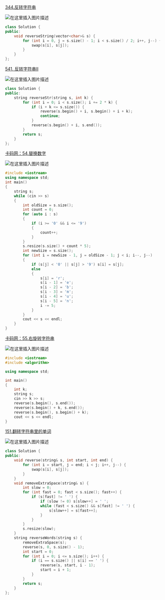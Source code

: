 [344.反转字符串](https://leetcode.cn/problems/reverse-string/)

![在这里插入图片描述](https://img-blog.csdnimg.cn/direct/75fb41efe4a940a09c152a840d6fa56d.png)

```cpp
class Solution {
public:
    void reverseString(vector<char>& s) {
        for (int i = 0, j = s.size() - 1; i < s.size() / 2; i++, j--) {
            swap(s[i], s[j]);
        }
    }
};
```

[541. 反转字符串II](https://leetcode.cn/problems/reverse-string-ii/)

![在这里插入图片描述](https://img-blog.csdnimg.cn/direct/177b17008ec54f339b38a4c452a3e15d.png)

```cpp
class Solution {
public:
    string reverseStr(string s, int k) {
        for (int i = 0; i < s.size(); i += 2 * k) {
            if (i + k <= s.size()) {
                reverse(s.begin() + i, s.begin() + i + k);
                continue;
            }
            reverse(s.begin() + i, s.end());
        }
        return s;
    }
};
```

[卡码网：54.替换数字](https://kamacoder.com/problempage.php?pid=1064)

![在这里插入图片描述](https://img-blog.csdnimg.cn/direct/3087b38fc0864b5d83a44ca32ba34c2a.png)

```cpp
#include <iostream>
using namespace std;
int main()
{
	string s;
	while (cin >> s)
	{
		int oldSize = s.size();
		int count = 0;
		for (auto i : s)
		{
			if (i >= '0' && i <= '9')
			{
				count++;
			}
		}
		s.resize(s.size() + count * 5);
		int newSize = s.size();
		for (int i = newSize - 1, j = oldSize - 1; j < i; i--, j--)
		{
			if (s[j] < '0' || s[j] > '9') s[i] = s[j];
			else
			{
				s[i] = 'r';
				s[i - 1] = 'e';
				s[i - 2] = 'b';
				s[i - 3] = 'm';
				s[i - 4] = 'u';
				s[i - 5] = 'n';
				i -= 5;
			}
		}
		cout << s << endl;
	}
}
```

[卡码网：55.右旋转字符串](https://kamacoder.com/problempage.php?pid=1065)

![在这里插入图片描述](https://img-blog.csdnimg.cn/direct/1037e33ccb2a4921a869bc270ef09722.png)

```cpp
#include <iostream>
#include <algorithm>

using namespace std;

int main()
{
    int k;
    string s;
    cin >> k >> s;
    reverse(s.begin(), s.end());
    reverse(s.begin() + k, s.end());
    reverse(s.begin(), s.begin() + k);
    cout << s << endl;
}
```

[151.翻转字符串里的单词](https://leetcode.cn/problems/reverse-words-in-a-string/)

![在这里插入图片描述](https://img-blog.csdnimg.cn/direct/103f2070fc5d468ab1b0d85aa332c882.png)

```cpp
class Solution {
public:
    void reverse(string& s, int start, int end) {
        for (int i = start, j = end; i < j; i++, j--) {
            swap(s[i], s[j]);
        }
    }
    void removeExtraSpace(string& s) {
        int slow = 0;
        for (int fast = 0; fast < s.size(); fast++) {
            if (s[fast] != ' ') {
                if (slow != 0) s[slow++] = ' ';
                while (fast < s.size() && s[fast] != ' ') {
                    s[slow++] = s[fast++];
                }
            }
        }
        s.resize(slow);
    }
    string reverseWords(string s) {
        removeExtraSpace(s);
        reverse(s, 0, s.size() - 1);
        int start = 0;
        for (int i = 0; i <= s.size(); i++) {
            if (i == s.size() || s[i] == ' ') {
                reverse(s, start, i - 1);
                start = i + 1;
            }
        }
        return s;
    }
};
```

